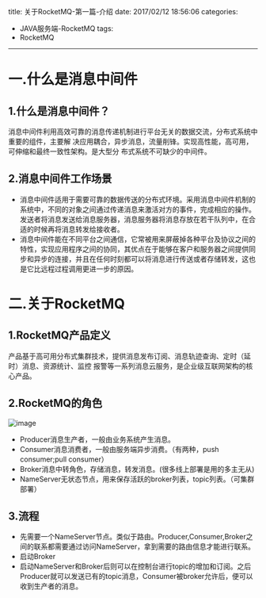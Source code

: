 title: 关于RocketMQ-第一篇-介绍
date: 2017/02/12 18:56:06
categories:
- JAVA服务端-RocketMQ
tags:
- RocketMQ
---


# 一.什么是消息中间件
## 1.什么是消息中间件？
消息中间件利用高效可靠的消息传递机制进行平台无关的数据交流，分布式系统中重要的组件，主要解
决应用耦合，异步消息，流量削锋。实现高性能，高可用，可伸缩和最终一致性架构。是大型分
布式系统不可缺少的中间件。

## 2.消息中间件工作场景
- 消息中间件适用于需要可靠的数据传送的分布式环境。采用消息中间件机制的系统中，不同的对象之间通过传递消息来激活对方的事件，完成相应的操作。发送者将消息发送给消息服务器，消息服务器将消息存放在若干队列中，在合适的时候再将消息转发给接收者。
- 消息中间件能在不同平台之间通信，它常被用来屏蔽掉各种平台及协议之间的特性，实现应用程序之间的协同，其优点在于能够在客户和服务器之间提供同步和异步的连接，并且在任何时刻都可以将消息进行传送或者存储转发，这也是它比远程过程调用更进一步的原因。

# 二.关于RocketMQ
## 1.RocketMQ产品定义
产品基于高可用分布式集群技术，提供消息发布订阅、消息轨迹查询、定时（延时）消息、资源统计、监控
报警等一系列消息云服务，是企业级互联网架构的核心产品。
## 2.RocketMQ的角色
![image](http://ohoyk8evb.bkt.clouddn.com/rocketmq.png)

- Producer消息生产者，一般由业务系统产生消息。
- Consumer消息消费者，一般由服务端异步消费。（有两种，push consumer;pull consumer）
- Broker消息中转角色，存储消息，转发消息。(很多线上部署是用的多主无从)
- NameServer无状态节点，用来保存活跃的broker列表，topic列表。（可集群部署）

## 3.流程
- 先需要一个NameServer节点。类似于路由。Producer,Consumer,Broker之间的联系都需要通过访问NameServer，拿到需要的路由信息才能进行联系。
- 启动Broker
- 启动NameServer和Broker后则可以在控制台进行topic的增加和订阅。之后Producer就可以发送已有的topic消息，Consumer被broker允许后，便可以收到生产者的消息。